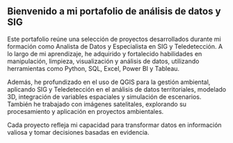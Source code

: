## Bienvenido a mi portafolio de análisis de datos y SIG

Este portafolio reúne una selección de proyectos desarrollados durante mi formación como Analista de Datos y Especialista en SIG y Teledetección. A lo largo de mi aprendizaje, he adquirido y fortalecido habilidades en manipulación, limpieza, visualización y análisis de datos, utilizando herramientas como Python, SQL, Excel, Power BI y Tableau.

Además, he profundizado en el uso de QGIS para la gestión ambiental, aplicando SIG y Teledetección en el análisis de datos territoriales, modelado 3D, integración de variables espaciales y simulación de escenarios. También he trabajado con imágenes satelitales, explorando su procesamiento y aplicación en proyectos ambientales.

Cada proyecto refleja mi capacidad para transformar datos en información valiosa y tomar decisiones basadas en evidencia.
